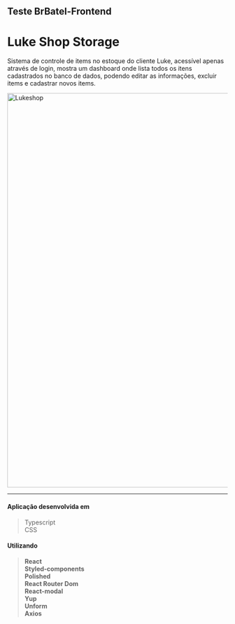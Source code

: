 ## Teste BrBatel-Frontend

# Luke Shop Storage

Sistema de controle de items no estoque do cliente Luke, acessível  apenas através de login, mostra um dashboard onde lista todos os itens cadastrados no banco de dados, podendo editar as informações, excluir items e cadastrar novos items.


<img src="https://raw.githubusercontent.com/isaacviannadev/BrBatel-Frontend/main/src/assets/lukeshop.gif" width=900px alt="Lukeshop">

---

#### Aplicação desenvolvida em

>Typescript <br>
>CSS <br>

#### Utilizando

> **React** <br>
> **Styled-components** <br>
> **Polished** <br>
> **React Router Dom** <br>
> **React-modal** <br>
> **Yup** <br>
> **Unform** <br>
> **Axios** <br>



####
